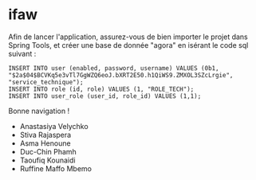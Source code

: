 # ifaw

Afin de lancer l'application, assurez-vous de bien importer le projet dans Spring Tools, 
et créer une base de donnée "agora" en isérant le code sql suivant : 

    INSERT INTO user (enabled, password, username) VALUES (0b1, "$2a$04$BCVKq5e3vTl7GgWZQ6eoJ.bXRT2E50.h1QiWS9.ZMXOL3SZcLrgie", "service_technique");
    INSERT INTO role (id, role) VALUES (1, "ROLE_TECH"); 
    INSERT INTO user_role (user_id, role_id) VALUES (1,1);

Bonne navigation !

- Anastasiya Velychko
- Stiva Rajaspera
- Asma Henoune
- Duc-Chin Phamh
- Taoufiq Kounaidi
- Ruffine Maffo Mbemo
